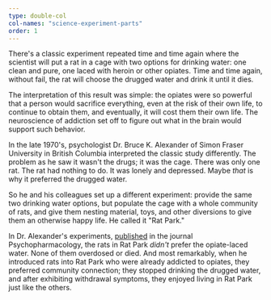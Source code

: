 ```yaml
---
type: double-col
col-names: "science-experiment-parts"
order: 1
---
```


There's a classic experiment repeated time and time again where the scientist will put a rat in a cage with two options for drinking water: one clean and pure, one laced with heroin or other opiates. Time and time again, without fail, the rat will choose the drugged water and drink it until it dies.

The interpretation of this result was simple: the opiates were so powerful that a person would sacrifice everything, even at the risk of their own life, to continue to obtain them, and eventually, it will cost them their own life. The neuroscience of addiction set off to figure out what in the brain would support such behavior.

In the late 1970's, psychologist Dr. Bruce K. Alexander of Simon Fraser University in British Columbia interpreted the classic study differently. The problem as he saw it wasn't the drugs; it was the cage. There was only one rat. The rat had nothing to do. It was lonely and depressed. Maybe *that* is why it preferred the drugged water.

So he and his colleagues set up a different experiment: provide the same two drinking water options, but populate the cage with a whole community of rats, and give them nesting material, toys, and other diversions to give them an otherwise happy life. He called it "Rat Park."

In Dr. Alexander's experiments, [published](https://www.ncbi.nlm.nih.gov/pubmed/98787) in the journal Psychopharmacology, the rats in Rat Park *didn't* prefer the opiate-laced water. None of them overdosed or died. And most remarkably, when he introduced rats into Rat Park who were already addicted to opiates, they preferred community connection; they stopped drinking the drugged water, and after exhibiting withdrawal symptoms, they enjoyed living in Rat Park just like the others.
